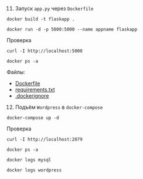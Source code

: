 11. Запуск `app.py` через `Dockerfile`
```shell
docker build -t flaskapp .

docker run -d -p 5000:5000 --name appname flaskapp
```
Проверка
```shell
curl -I http://localhost:5000

docker ps -a
```
Файлы:
- [Dockerfile](./Dockerfile)
- [requirements.txt](./requirements.txt)
- [.dockerignore](./.dockerignore)

12. Подъём `Wordpress` в `docker-compose` 
```shell
docker-compose up -d
```

Проверка
```shell
curl -I http://localhost:2079

docker ps -a

docker logs mysql

docker logs wordpress
```
